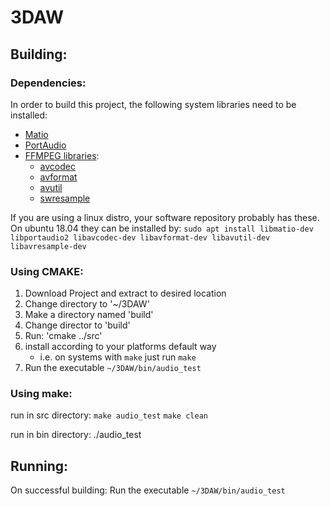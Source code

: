 # 3DAW

## Building:
### Dependencies:

In order to build this project, the following system libraries need to be installed:
* [Matio](https://github.com/tbeu/matio)
* [PortAudio](http://www.portaudio.com/)
* [FFMPEG libraries](https://github.com/FFmpeg/FFmpeg):
	* [avcodec]()
	* [avformat]()
	* [avutil]()
	* [swresample]()
	
If you are using a linux distro, your software repository probably has these. On ubuntu 18.04 they can be installed by:
`sudo apt install libmatio-dev libportaudio2 libavcodec-dev libavformat-dev libavutil-dev libavresample-dev`

### Using CMAKE:
1. Download Project and extract to desired location
1. Change directory to '~/3DAW'
1. Make a directory named 'build'
1. Change director to 'build'
1. Run: 'cmake ../src'
1. install according to your platforms default way
	* i.e. on systems with `make` just run `make`
1. Run the executable `~/3DAW/bin/audio_test`
	
### Using make:
run in src directory: 
`make audio_test`
`make clean`

run in bin directory: ./audio_test

## Running:
On successful building:
Run the executable `~/3DAW/bin/audio_test`

